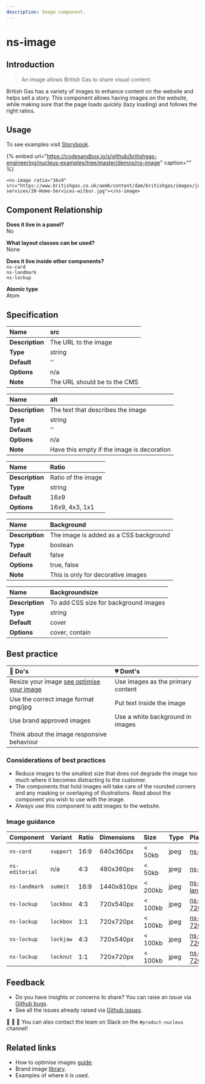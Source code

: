 ```yaml
---
description: Image component.
---
```


# ns-image

## Introduction

> An image allows British Gas to share visual content.

British Gas has a variety of images to enhance content on the website and helps sell a story. This component allows having images on the website, while making sure that the page loads quickly (lazy loading) and follows the right ratios.

## Usage

To see examples visit [Storybook](https://nucleus.bgdigital.xyz/demo/index.html?path=/story/playground-images--lazy-loading-img).

{% embed url="https://codesandbox.io/s/github/britishgas-engineering/nucleus-examples/tree/master/demos/ns-image" caption="" %}

```markup
<ns-image ratio="16x9" src="https://www.britishgas.co.uk/aem6/content/dam/britishgas/images/jumbotron/home-services/20-Home-Services-wilbur.jpg"></ns-image>
```

## Component Relationship

**Does it live in a panel?**  
No

**What layout classes can be used?**  
None

**Does it live inside other components?**  
`ns-card`  
`ns-landmark`  
`ns-lockup`

**Atomic type**  
Atom

## Specification

| **Name** | src |
| :--- | :--- |
| **Description** | The URL to the image |
| **Type** | string |
| **Default** | '' |
| **Options** | n/a |
| **Note** | The URL should be to the CMS |

| **Name** | alt |
| :--- | :--- |
| **Description** | The text that describes the image |
| **Type** | string |
| **Default** | '' |
| **Options** | n/a |
| **Note** | Have this empty if the image is decoration |

| **Name** | Ratio |
| :--- | :--- |
| **Description** | Ratio of the image |
| **Type** | string |
| **Default** | 16x9 |
| **Options** | 16x9, 4x3, 1x1 |

| **Name** | Background |
| :--- | :--- |
| **Description** | The image is added as a CSS background |
| **Type** | boolean |
| **Default** | false |
| **Options** | true, false |
| **Note** | This is only for decorative images |

| **Name** | Backgroundsize |
| :--- | :--- |
| **Description** | To add CSS size for background images |
| **Type** | string |
| **Default** | cover |
| **Options** | cover, contain |

## Best practice

| 💚 Do's | 💔 Dont's |
| :--- | :--- |
| Resize your image [see optimise your image](https://github.com/ConnectedHomes/nucleus-docs/tree/95a2be6f2144582507005e4179765f23924879dc/docs/components/LINK/README.md) | Use images as the primary content |
| Use the correct image format png/jpg | Put text inside the image |
| Use brand approved images | Use a white background in images |
| Think about the image responsive behaviour |  |

### Considerations of best practices

* Reduce images to the smallest size that does not degrade the image too much where it becomes distracting to the customer.
* The components that hold images will take care of the rounded corners and any masking or overlaying of illustrations. Read about the component you wish to use with the image.
* Always use this component to add images to the website.

### Image guidance

| Component | Variant | Ratio | Dimensions | Size | Type | Placeholder
| :--- | :--- | :--- | :--- | :--- | :--- | :--- |
| `ns-card`| `support` | 16:9 | 640x360px | &lt; 50kb | jpeg | [ns-card-support-640x360px](https://user-images.githubusercontent.com/50207859/67642149-d3c91e00-f900-11e9-983c-9b812217b801.jpg)
| `ns-editorial`| n/a | 4:3 | 480x360px | &lt; 50kb | jpeg | [ns-editorial-480x360px](https://user-images.githubusercontent.com/50207859/67642150-d461b480-f900-11e9-9803-5ff4df7ad9a7.jpg)
| `ns-landmark`| `summit` | 16:9 | 1440x810px | &lt; 200kb | jpeg | [ns-landmark_summit_1440x810px](https://user-images.githubusercontent.com/50207859/67642478-12140c80-f904-11e9-849d-5ffe39818c5b.jpg)
| `ns-lockup`| `lockbox` | 4:3 | 720x540px | &lt; 100kb | jpeg | [ns-lockup-lockbox-720x540px](https://user-images.githubusercontent.com/50207859/67642153-d461b480-f900-11e9-9520-11204c64a11b.jpg)
| `ns-lockup`| `lockbox` | 1:1 | 720x720px | &lt; 100kb | jpeg | [ns-lockup-lockbox-720x720px](https://user-images.githubusercontent.com/50207859/67642154-d461b480-f900-11e9-9581-212ede25f362.jpg)
| `ns-lockup`| `lockjaw` | 4:3 | 720x540px | &lt; 100kb | jpeg | [ns-lockup-lockjaw-720x540px](https://user-images.githubusercontent.com/50207859/67642155-d4fa4b00-f900-11e9-9ba6-a31f61ddb0ef.jpg)
| `ns-lockup`| `locknut` | 1:1 | 720x720px | &lt; 100kb | jpeg | [ns-lockup-locknut-720x720px](https://user-images.githubusercontent.com/50207859/67642156-d4fa4b00-f900-11e9-8400-548625a1648f.jpg)

## Feedback

* Do you have insights or concerns to share? You can raise an issue via [Github bugs](https://github.com/ConnectedHomes/nucleus/issues/new?assignees=&labels=Bug&template=a--bug-report.md&title=[bug]%20[ns-image]).
* See all the issues already raised via [Github issues](https://github.com/connectedHomes/nucleus/issues?utf8=%E2%9C%93&q=is%3Aopen+is%3Aissue+label%3ABug+[ns-image]).

💩 🎉 🦄 You can also contact the team on Slack on the `#product-nucleus` channel!

## Related links

* How to optimise images [guide](https://docs.britishgas.design/how-to/optimise-images).
* Brand image [library](https://centrica.frontify.com/d/pDUbkrcf54Nh/our-assets).
* Examples of where it is used.
